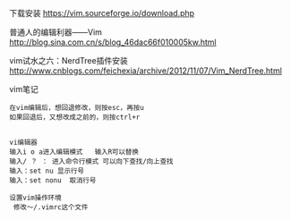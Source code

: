 下载安装
https://vim.sourceforge.io/download.php


普通人的编辑利器——Vim
http://blog.sina.com.cn/s/blog_46dac66f010005kw.html

vim试水之六：NerdTree插件安装
http://www.cnblogs.com/feichexia/archive/2012/11/07/Vim_NerdTree.html



vim笔记
```
在vim编辑后，想回退修改，则按esc，再按u
如果回退后，又想改成之前的，则按ctrl+r


vi编辑器                                        
输入i o a进入编辑模式   输入R可以替换                       
输入/ ？ ： 进入命令行模式 可以向下查找/向上查找
输入：set nu 显示行号
输入：set nonu  取消行号

设置vim操作环境 
 修改～/.vimrc这个文件

```
